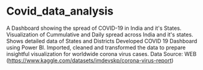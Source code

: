 # Covid_data_analysis
A Dashboard showing the spread of COVID-19 in India and it's States.  Visualization of Cummulative and Daily spread across India and it's states. Shows detailed data of States and Districts
Developed COVID 19 Dashboard using Power BI. Imported, cleaned and transformed the data to prepare insightful visualization for worldwide corona virus cases. Data Source: WEB (https://www.kaggle.com/datasets/imdevskp/corona-virus-report)
